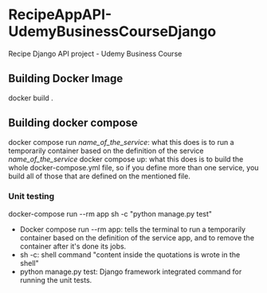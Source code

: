 # RecipeAppAPI-UdemyBusinessCourseDjango
Recipe Django API project - Udemy Business Course

## Building Docker Image
docker build .

## Building docker compose
docker compose run *name_of_the_service*: what this does is to run a temporarily container based on the definition of the service *name_of_the_service*
docker compose up: what this does is to build the whole docker-compose.yml file, so if you define more than one service, you build all of those that are defined on the mentioned file.  

### Unit testing
docker-compose run --rm app sh -c "python manage.py test"
* Docker compose run --rm app: tells the terminal to run a temporarily container based on the definition of the service app, and to remove the container after it's done its jobs.
* sh -c: shell command "content inside the quotations is wrote in the shell"
* python manage.py test: Django framework integrated command for running the unit tests.